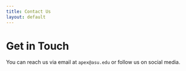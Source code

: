 ```yaml
---
title: Contact Us
layout: default
---
```

# Get in Touch
You can reach us via email at `apex@asu.edu` or follow us on social media.
